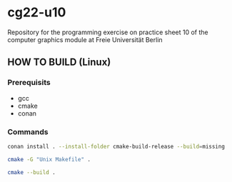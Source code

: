 # cg22-u10
Repository for the programming exercise on practice sheet 10 of the computer graphics module at Freie Universität Berlin

## HOW TO BUILD (Linux)

### Prerequisits

- gcc
- cmake
- conan

### Commands

```bash
conan install . --install-folder cmake-build-release --build=missing
```

```bash
cmake -G "Unix Makefile" .
```

```bash
cmake --build .
```
